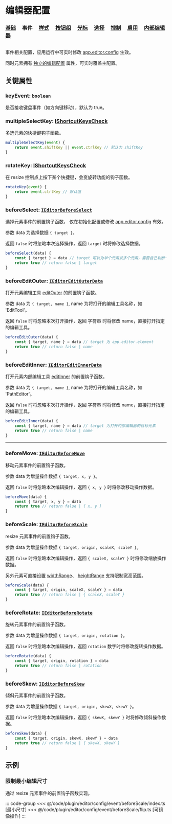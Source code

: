 <script setup>
import Case from '/component/Case.vue'
</script>

# 编辑器配置

### [基础](/plugin/in/editor/config/base.md) &nbsp; &nbsp; 事件 &nbsp; &nbsp; [样式](/plugin/in/editor/config/style.md) &nbsp; &nbsp; [按钮组](/plugin/in/editor/config/buttons.md) &nbsp; &nbsp; [光标](/plugin/in/editor/config/cursor.md) &nbsp; &nbsp; [选择](/plugin/in/editor/config/select.md) &nbsp; &nbsp; [控制](/plugin/in/editor/config/control.md) &nbsp; &nbsp; [启用](/plugin/in/editor/config/enable.md) &nbsp; &nbsp; [内部编辑器](/plugin/in/editor/config/innerEditor.md)

##

事件相关配置，应用运行中可实时修改 [app.editor.config](/plugin/in/editor/index.md#config-ieditorconfig) 生效。

同时元素拥有 [独立的编辑配置](/reference/UI/editable.md#editconfig-ieditorconfig) 属性，可实时覆盖主配置。

## 关键属性

### keyEvent: `boolean`

是否接收键盘事件（如方向键移动），默认为 true。

### multipleSelectKey: [IShortcutKeysCheck](/api/interfaces/IShortcutKeysCheck.md)

多选元素的快捷键钩子函数。

```ts
multipleSelectKey(event) {
    return event.shiftKey || event.ctrlKey // 默认为 shiftKey
}
```

### rotateKey: [IShortcutKeysCheck](/api/interfaces/IShortcutKeysCheck.md)

在 resize 控制点上按下某个快捷键，会变旋转功能的钩子函数。

```ts
rotateKey(event) {
    return event.ctrlKey // 默认值
}
```

<!-- ### dualEvent: `boolean`

是否派发双重事件， 默认为 false。

开启后，首次点击元素时，元素可以接收 tap 等鼠标事件。 -->

### beforeSelect: [`IEditorBeforeSelect`](/api/interfaces/IEditorBeforeSelect.md)

选择元素事件的前置钩子函数， 仅在初始化配置或修改 [app.editor.config](/plugin/in/editor/index.md#config-ieditorconfig) 有效。

参数 data 为选择数据 `{ target }`。

返回 `false` 时将忽略本次选择操作，返回 `target` 时将修改选择数据。

```ts
beforeSelect(data) {
    const { target } = data // target 可以为单个元素或多个元素，需要自己判断一下
    return true // return false | target
}
```

### beforeEditOuter: [`IEditorEditOuterData`](/api/interfaces/IEditorEditOuterData.md)

打开元素编辑工具 [editOuter](/reference/UI/editable.md#editouter-string) 的前置钩子函数。

参数 data 为 `{ target, name }`, name 为将打开的编辑工具名称，如 'EditTool'。

返回 `false` 时将忽略本次打开操作，返回 字符串 时将修改 name，直接打开指定的编辑工具。

```ts
beforeEditOuter(data) {
    const { target, name } = data // target 为 app.editor.element
    return true // return false | name
}
```

### beforeEditInner: [`IEditorEditInnerData`](/api/modules.md#ieditoreditinnerdata)

打开元素内部编辑工具 [editInner](/reference/UI/editable.md#editinner-string) 的前置钩子函数。

参数 data 为 `{ target, name }`, name 为将打开的编辑工具名称，如 'PathEditor'。

返回 `false` 时将忽略本次打开操作，返回 字符串 时将修改 name，直接打开指定的编辑工具。

```ts
beforeEditInner(data) {
    const { target, name } = data // target 为打开内部编辑器的目标元素
    return true // return false | name
}
```

---

### beforeMove: [`IEditorBeforeMove`](/api/interfaces/IEditorBeforeMove.md)

移动元素事件的前置钩子函数。

参数 data 为增量操作数据 `{ target, x, y }`。

返回 `false` 时将忽略本次编辑操作，返回 `{ x, y }` 时将修改移动操作数据。

```ts
beforeMove(data) {
    const { target, x, y } = data
    return true // return false | { x, y }
}
```

### beforeScale: [`IEditorBeforeScale`](/api/interfaces/IEditorBeforeScale.md)

resize 元素事件的前置钩子函数。

参数 data 为增量操作数据 `{ target, origin, scaleX, scaleY }`。

返回 `false` 时将忽略本次编辑操作，返回 `{ scaleX, scaleY }` 时将修改缩放操作数据。

另外元素可直接设置 [widthRange](/reference/UI/editable.md#widthrange-irangesize)、 [heightRange](/reference/UI/editable.md#widthrange-irangesize) 支持限制宽高范围。

```ts
beforeScale(data) {
    const { target, origin, scaleX, scaleY } = data
    return true // return false | { scaleX, scaleY }
}
```

### beforeRotate: [`IEditorBeforeRotate`](/api/interfaces/IEditorBeforeRotate.md)

旋转元素事件的前置钩子函数。

参数 data 为增量操作数据 `{ target, origin, rotation }`。

返回 `false` 时将忽略本次编辑操作，返回 `rotation` 数字时将修改旋转操作数据。

```ts
beforeRotate(data) {
    const { target, origin, rotation } = data
    return true // return false | rotation
}
```

### beforeSkew: [`IEditorBeforeSkew`](/api/interfaces/IEditorBeforeSkew.md)

倾斜元素事件的前置钩子函数。

参数 data 为增量操作数据 `{ target, origin, skewX, skewY }`。

返回 `false` 时将忽略本次编辑操作，返回 `{ skewX, skewY }` 时将修改倾斜操作数据。

```ts
beforeSkew(data) {
    const { target, origin, skewX, skewY } = data
    return true // return false | { skewX, skewY }
}
```

## 示例

### 限制最小编辑尺寸

通过 resize 元素事件的前置钩子函数实现。

::: code-group
<<< @/code/plugin/editor/config/event/beforeScale/index.ts [最小尺寸]
<<< @/code/plugin/editor/config/event/beforeScale/flip.ts [可镜像操作]
:::
